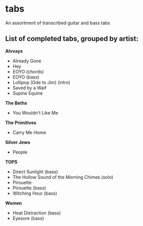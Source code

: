 # tabs
An assortment of transcribed guitar and bass tabs
## List of completed tabs, grouped by artist:
**Alvvays**
- Already Gone
- Hey
- EOYO (chords)
- EOYO (bass)
- Lollipop (Ode to Jim) (intro)
- Saved by a Waif
- Supine Equine

**The Beths**
- You Wouldn't Like Me

**The Primitives**
- Carry Me Home

**Silver Jews**
- People

**TOPS**
- Direct Sunlight (bass)
- The Hollow Sound of the Morning Chimes (solo)
- Pirouette
- Pirouette (bass)
- Witching Hour (bass)

**Women**
- Heat Distraction (bass)
- Eyesore (bass)
